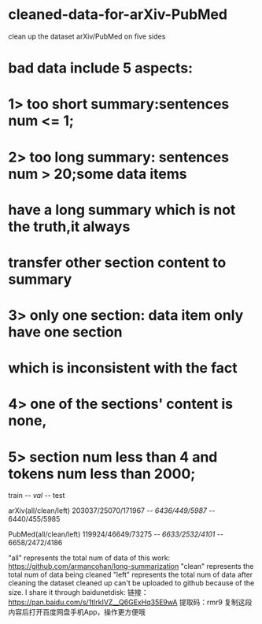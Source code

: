 # cleaned-data-for-arXiv-PubMed
clean up the dataset arXiv/PubMed on five sides
# bad data include 5 aspects:
# 1> too short summary:sentences num <= 1;
# 2> too long summary: sentences num > 20;some data items
# have a long summary which is not the truth,it always
# transfer other section content to summary
# 3> only one section: data item only have one section
# which is inconsistent with the fact
# 4> one of the sections' content is none,
# 5> section num less than 4 and tokens num less than 2000;

train -*- val -*- test

arXiv(all/clean/left)	203037/25070/171967	  -*-	6436/449/5987	-*- 	6440/455/5985

PubMed(all/clean/left)	119924/46649/73275	 -*-  	6633/2532/4101	-*- 	6658/2472/4186

"all" represents the total num of data of this work: https://github.com/armancohan/long-summarization
"clean" represents the total num of data being cleaned
"left" represents the total num of data after cleaning
the dataset cleaned up can't be uploaded to github because of the size. I share it through baidunetdisk:
链接：https://pan.baidu.com/s/1tlrkIVZ__Q6GExHq35E9wA 
提取码：rmr9 
复制这段内容后打开百度网盘手机App，操作更方便哦